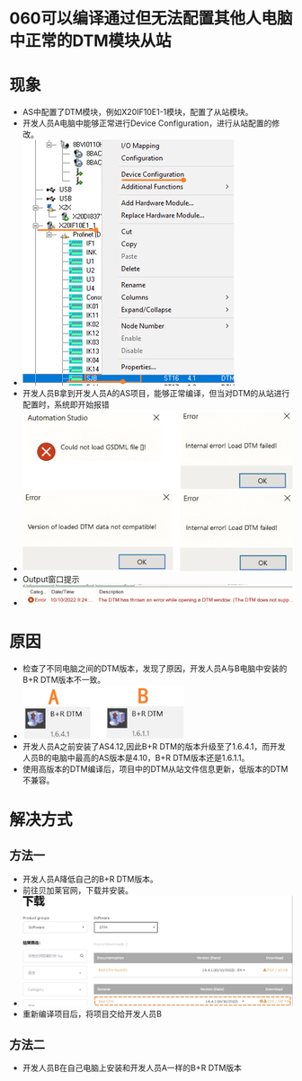# 060可以编译通过但无法配置其他人电脑中正常的DTM模块从站
# 现象
- AS中配置了DTM模块，例如X20IF10E1-1模块，配置了从站模块。
- 开发人员A电脑中能够正常进行Device Configuration，进行从站配置的修改。
- ![Img](./FILES/060可以编译通过但无法配置其他人电脑中正常的DTM模块从站.md/img-20221013161625.png)
- 开发人员B拿到开发人员A的AS项目，能够正常编译，但当对DTM的从站进行配置时，系统即开始报错
- ![Img](./FILES/060可以编译通过但无法配置其他人电脑中正常的DTM模块从站.md/img-20221013171340.png)
- Output窗口提示
- ![Img](./FILES/060可以编译通过但无法配置其他人电脑中正常的DTM模块从站.md/img-20221013171940.png)

# 原因
- 检查了不同电脑之间的DTM版本，发现了原因，开发人员A与B电脑中安装的B+R DTM版本不一致。
- ![Img](./FILES/060可以编译通过但无法配置其他人电脑中正常的DTM模块从站.md/img-20221013172256.png)
- 开发人员A之前安装了AS4.12,因此B+R DTM的版本升级至了1.6.4.1，而开发人员B的电脑中最高的AS版本是4.10，B+R DTM版本还是1.6.1.1。
- 使用高版本的DTM编译后，项目中的DTM从站文件信息更新，低版本的DTM不兼容。

# 解决方式
## 方法一 
- 开发人员A降低自己的B+R DTM版本。
- 前往贝加莱官网，下载并安装。
- ![Img](./FILES/060可以编译通过但无法配置其他人电脑中正常的DTM模块从站.md/img-20221013175051.png)
- 重新编译项目后，将项目交给开发人员B

## 方法二
- 开发人员B在自己电脑上安装和开发人员A一样的B+R DTM版本


